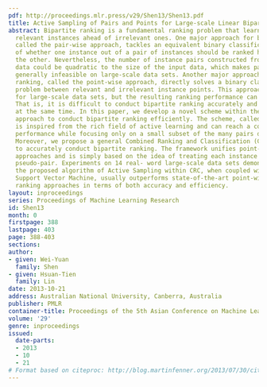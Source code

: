 ```yaml
---
pdf: http://proceedings.mlr.press/v29/Shen13/Shen13.pdf
title: Active Sampling of Pairs and Points for Large-scale Linear Bipartite Ranking
abstract: Bipartite ranking is a fundamental ranking problem that learns to order
  relevant instances ahead of irrelevant ones. One major approach for bipartite ranking,
  called the pair-wise approach, tackles an equivalent binary classification problem
  of whether one instance out of a pair of instances should be ranked higher than
  the other. Nevertheless, the number of instance pairs constructed from the input
  data could be quadratic to the size of the input data, which makes pair-wise ranking
  generally infeasible on large-scale data sets. Another major approach for bipartite
  ranking, called the point-wise approach, directly solves a binary classification
  problem between relevant and irrelevant instance points. This approach is feasible
  for large-scale data sets, but the resulting ranking performance can be inferior.
  That is, it is difficult to conduct bipartite ranking accurately and efficiently
  at the same time. In this paper, we develop a novel scheme within the pair-wise
  approach to conduct bipartite ranking efficiently. The scheme, called Active Sampling,
  is inspired from the rich field of active learning and can reach a competitive ranking
  performance while focusing only on a small subset of the many pairs during training.
  Moreover, we propose a general Combined Ranking and Classification (CRC) framework
  to accurately conduct bipartite ranking. The framework unifies point-wise and pair-wise
  approaches and is simply based on the idea of treating each instance point as a
  pseudo-pair. Experiments on 14 real- word large-scale data sets demonstrate that
  the proposed algorithm of Active Sampling within CRC, when coupled with a linear
  Support Vector Machine, usually outperforms state-of-the-art point-wise and pair-wise
  ranking approaches in terms of both accuracy and efficiency.
layout: inproceedings
series: Proceedings of Machine Learning Research
id: Shen13
month: 0
firstpage: 388
lastpage: 403
page: 388-403
sections: 
author:
- given: Wei-Yuan
  family: Shen
- given: Hsuan-Tien
  family: Lin
date: 2013-10-21
address: Australian National University, Canberra, Australia
publisher: PMLR
container-title: Proceedings of the 5th Asian Conference on Machine Learning
volume: '29'
genre: inproceedings
issued:
  date-parts:
  - 2013
  - 10
  - 21
# Format based on citeproc: http://blog.martinfenner.org/2013/07/30/citeproc-yaml-for-bibliographies/
---
```

